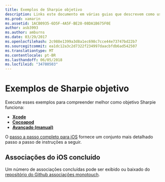 ```yaml
---
title: Exemplos de Sharpie objetivo
description: Links este documento em várias guias que descrevem como usar a ferramenta Sharpie objetivo, que é usada para automatizar o processo de criação de associações do c# para código Objective-C.
ms.prod: xamarin
ms.assetid: 1ACB0935-6D5F-4A5F-BE28-08DA1B675F0E
author: asb3993
ms.author: amburns
ms.date: 03/29/2017
ms.openlocfilehash: 2c988e1399a3d8a1ec698c7cce44e73747bd22b7
ms.sourcegitcommit: ea1dc12a3c2d7322f234997daacbfdb6ad542507
ms.translationtype: MT
ms.contentlocale: pt-BR
ms.lasthandoff: 06/05/2018
ms.locfileid: "34780503"
---
```

# <a name="objective-sharpie-examples"></a>Exemplos de Sharpie objetivo

Execute esses exemplos para compreender melhor como objetivo Sharpie funciona:

- [**Xcode**](xcode.md)
- [**Cocoapod**](cocoapod.md)
- [**Avançado (manual)**](advanced.md)

O [passo a passo completo para iOS](~/ios/platform/binding-objective-c/walkthrough.md) fornece um conjunto mais detalhado passo a passo de instruções a seguir.

## <a name="completed-ios-bindings"></a>Associações do iOS concluído

Um número de associações concluídas pode ser exibido ou baixado do [repositório do Github associações monotouch](https://github.com/mono/monotouch-bindings/).

